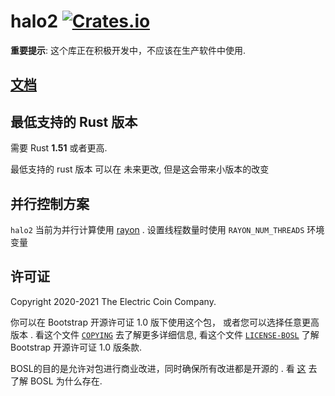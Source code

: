 # halo2 [![Crates.io](https://img.shields.io/crates/v/halo2.svg)](https://crates.io/crates/halo2) #

**重要提示**: 这个库正在积极开发中，不应该在生产软件中使用.

## [文档](https://docs.rs/halo2)

## 最低支持的 Rust 版本

需要 Rust **1.51** 或者更高.

最低支持的 rust 版本 可以在 未来更改, 但是这会带来小版本的改变

## 并行控制方案

`halo2` 当前为并行计算使用 [rayon](https://github.com/rayon-rs/rayon) .
设置线程数量时使用 `RAYON_NUM_THREADS` 环境变量

## 许可证

Copyright 2020-2021 The Electric Coin Company.

你可以在 Bootstrap 开源许可证 1.0 版下使用这个包，
或者您可以选择任意更高版本 . 看这个文件  [`COPYING`](COPYING) 去了解更多详细信息,
 看这个文件 [`LICENSE-BOSL`](LICENSE-BOSL) 了解  Bootstrap 开源许可证 1.0 版条款.

BOSL的目的是允许对包进行商业改进，同时确保所有改进都是开源的 . 看
[这](https://electriccoin.co/blog/introducing-tgppl-a-radically-new-type-of-open-source-license/)
去了解 BOSL 为什么存在.
